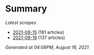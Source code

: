 # Summary
*Latest scrapes*
* [2021-08-15](https://github.com/nuuuwan/news_lk/blob/data/news_lk.2021-08-15.json) (181 articles)
* [2021-08-16](https://github.com/nuuuwan/news_lk/blob/data/news_lk.2021-08-16.json) (137 articles)

*Generated at 04:08PM, August 16, 2021*
